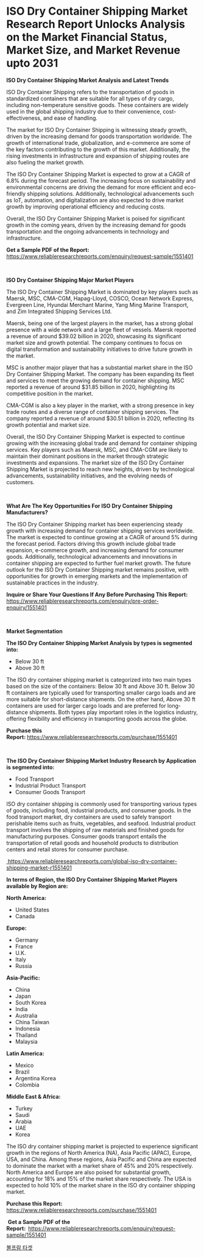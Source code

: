 <p><h1>ISO Dry Container Shipping Market Research Report Unlocks Analysis on the Market Financial Status, Market Size, and Market Revenue upto 2031</h1></p><p><strong>ISO Dry Container Shipping Market Analysis and Latest Trends</strong></p>
<p><p>ISO Dry Container Shipping refers to the transportation of goods in standardized containers that are suitable for all types of dry cargo, including non-temperature sensitive goods. These containers are widely used in the global shipping industry due to their convenience, cost-effectiveness, and ease of handling.</p><p>The market for ISO Dry Container Shipping is witnessing steady growth, driven by the increasing demand for goods transportation worldwide. The growth of international trade, globalization, and e-commerce are some of the key factors contributing to the growth of this market. Additionally, the rising investments in infrastructure and expansion of shipping routes are also fueling the market growth.</p><p>The ISO Dry Container Shipping Market is expected to grow at a CAGR of 6.8% during the forecast period. The increasing focus on sustainability and environmental concerns are driving the demand for more efficient and eco-friendly shipping solutions. Additionally, technological advancements such as IoT, automation, and digitalization are also expected to drive market growth by improving operational efficiency and reducing costs.</p><p>Overall, the ISO Dry Container Shipping Market is poised for significant growth in the coming years, driven by the increasing demand for goods transportation and the ongoing advancements in technology and infrastructure.</p></p>
<p><strong>Get a Sample PDF of the Report:&nbsp;</strong> <a href="https://www.reliableresearchreports.com/enquiry/request-sample/1551401">https://www.reliableresearchreports.com/enquiry/request-sample/1551401</a></p>
<p>&nbsp;</p>
<p><strong>ISO Dry Container Shipping Major Market Players</strong></p>
<p><p>The ISO Dry Container Shipping Market is dominated by key players such as Maersk, MSC, CMA-CGM, Hapag-Lloyd, COSCO, Ocean Network Express, Evergreen Line, Hyundai Merchant Marine, Yang Ming Marine Transport, and Zim Integrated Shipping Services Ltd. </p><p>Maersk, being one of the largest players in the market, has a strong global presence with a wide network and a large fleet of vessels. Maersk reported a revenue of around $39.02 billion in 2020, showcasing its significant market size and growth potential. The company continues to focus on digital transformation and sustainability initiatives to drive future growth in the market.</p><p>MSC is another major player that has a substantial market share in the ISO Dry Container Shipping Market. The company has been expanding its fleet and services to meet the growing demand for container shipping. MSC reported a revenue of around $31.85 billion in 2020, highlighting its competitive position in the market.</p><p>CMA-CGM is also a key player in the market, with a strong presence in key trade routes and a diverse range of container shipping services. The company reported a revenue of around $30.51 billion in 2020, reflecting its growth potential and market size.</p><p>Overall, the ISO Dry Container Shipping Market is expected to continue growing with the increasing global trade and demand for container shipping services. Key players such as Maersk, MSC, and CMA-CGM are likely to maintain their dominant positions in the market through strategic investments and expansions. The market size of the ISO Dry Container Shipping Market is projected to reach new heights, driven by technological advancements, sustainability initiatives, and the evolving needs of customers.</p></p>
<p>&nbsp;</p>
<p><strong>What Are The Key Opportunities For ISO Dry Container Shipping Manufacturers?</strong></p>
<p><p>The ISO Dry Container Shipping market has been experiencing steady growth with increasing demand for container shipping services worldwide. The market is expected to continue growing at a CAGR of around 5% during the forecast period. Factors driving this growth include global trade expansion, e-commerce growth, and increasing demand for consumer goods. Additionally, technological advancements and innovations in container shipping are expected to further fuel market growth. The future outlook for the ISO Dry Container Shipping market remains positive, with opportunities for growth in emerging markets and the implementation of sustainable practices in the industry.</p></p>
<p><strong>Inquire or Share Your Questions If Any Before Purchasing This Report:</strong> <a href="https://www.reliableresearchreports.com/enquiry/pre-order-enquiry/1551401">https://www.reliableresearchreports.com/enquiry/pre-order-enquiry/1551401</a></p>
<p>&nbsp;</p>
<p><strong>Market Segmentation</strong></p>
<p><strong>The ISO Dry Container Shipping Market Analysis by types is segmented into:</strong></p>
<p><ul><li>Below 30 ft</li><li>Above 30 ft</li></ul></p>
<p><p>The ISO dry container shipping market is categorized into two main types based on the size of the containers: Below 30 ft and Above 30 ft. Below 30 ft containers are typically used for transporting smaller cargo loads and are more suitable for short-distance shipments. On the other hand, Above 30 ft containers are used for larger cargo loads and are preferred for long-distance shipments. Both types play important roles in the logistics industry, offering flexibility and efficiency in transporting goods across the globe.</p></p>
<p><strong>Purchase this Report:&nbsp;</strong><a href="https://www.reliableresearchreports.com/purchase/1551401">https://www.reliableresearchreports.com/purchase/1551401</a></p>
<p>&nbsp;</p>
<p><strong>The ISO Dry Container Shipping Market Industry Research by Application is segmented into:</strong></p>
<p><ul><li>Food Transport</li><li>Industrial Product Transport</li><li>Consumer Goods Transport</li></ul></p>
<p><p>ISO dry container shipping is commonly used for transporting various types of goods, including food, industrial products, and consumer goods. In the food transport market, dry containers are used to safely transport perishable items such as fruits, vegetables, and seafood. Industrial product transport involves the shipping of raw materials and finished goods for manufacturing purposes. Consumer goods transport entails the transportation of retail goods and household products to distribution centers and retail stores for consumer purchase.</p></p>
<p><a href="https://www.reliableresearchreports.com/global-iso-dry-container-shipping-market-r1551401">&nbsp;https://www.reliableresearchreports.com/global-iso-dry-container-shipping-market-r1551401</a></p>
<p><strong>In terms of Region, the ISO Dry Container Shipping Market Players available by Region are:</strong></p>
<p>
    <p> <strong> North America: </strong>
        <ul>
            <li>United States</li>
            <li>Canada</li>
        </ul>
        </p> 
    <p> <strong> Europe: </strong>
        <ul>
            <li>Germany</li>
            <li>France</li>
            <li>U.K.</li>
            <li>Italy</li>
            <li>Russia</li>
        </ul>
        </p> 
    <p> <strong> Asia-Pacific: </strong>
        <ul>
            <li>China</li>
            <li>Japan</li>
            <li>South Korea</li>
            <li>India</li>
            <li>Australia</li>
            <li>China Taiwan</li>
            <li>Indonesia</li>
            <li>Thailand</li>
            <li>Malaysia</li>
        </ul>
        </p> 
    <p> <strong> Latin America: </strong>
        <ul>
            <li>Mexico</li>
            <li>Brazil</li>
            <li>Argentina Korea</li>
            <li>Colombia</li>
        </ul>
        </p> 
    <p> <strong> Middle East & Africa: </strong>
        <ul>
            <li>Turkey</li>
            <li>Saudi</li>
            <li>Arabia</li>
            <li>UAE</li>
            <li>Korea</li>
        </ul>
    </p>
    </p>
<p><p>The ISO dry container shipping market is projected to experience significant growth in the regions of North America (NA), Asia Pacific (APAC), Europe, USA, and China. Among these regions, Asia Pacific and China are expected to dominate the market with a market share of 45% and 20% respectively. North America and Europe are also poised for substantial growth, accounting for 18% and 15% of the market share respectively. The USA is expected to hold 10% of the market share in the ISO dry container shipping market.</p></p>
<p><strong>Purchase this Report: </strong><a href="https://www.reliableresearchreports.com/purchase/1551401">https://www.reliableresearchreports.com/purchase/1551401</a></p>
<p>&nbsp;<strong>Get a Sample PDF of the Report:&nbsp;&nbsp;</strong><a href="https://www.reliableresearchreports.com/enquiry/request-sample/1551401">https://www.reliableresearchreports.com/enquiry/request-sample/1551401</a></p>
<p><strong></strong></p>
<p><p><a href="https://github.com/BrettWeberrt8767765/Market-Research-Report-List-1/blob/main/179876235951.md">볼프람 타겟</a></p></p>